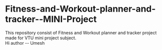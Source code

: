 # Fitness-and-Workout-planner-and-tracker--MINI-Project
This repository consist of Fitness and Workout planner and tracker project made for VTU mini project subject.
<br>
Hi author -- Umesh
